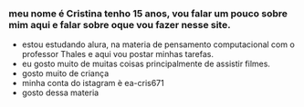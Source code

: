 ### meu nome é Cristina tenho 15 anos, vou falar um pouco sobre mim aqui e falar sobre oque vou fazer nesse site.
- estou estudando alura, na materia de pensamento computacional com o professor Thales e aqui vou postar minhas tarefas.
- eu gosto muito de muitas coisas principalmente de assistir filmes.
- gosto muito de criança
- minha conta do istagram è ea-cris671
- gosto dessa materia
   
